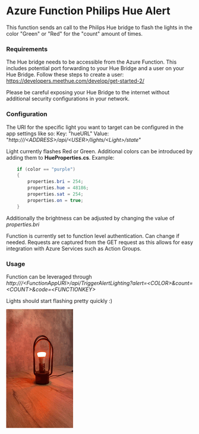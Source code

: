 # Azure Function Philips Hue Alert
This function sends an call to the Philips Hue bridge to flash the lights in the color "Green" or "Red" for the "count" amount of times.

### Requirements
The Hue bridge needs to be accessible from the Azure Function. This includes potential port forwarding to your Hue Bridge and a user on your Hue Bridge. Follow these steps to create a user: https://developers.meethue.com/develop/get-started-2/

Please be careful exposing your Hue Bridge to the internet without additional security configurations in your network. 

### Configuration
The URI for the specific light you want to target can be configured in the app settings like so:
Key: "hueURL"
Value: "_http:///<ADDRESS\>/api/<USER\>/lights/<Light\>/state_"

Light currently flashes Red or Green. Additional colors can be introduced by adding them to __HueProperties.cs__.
Example:

```C#
    if (color == "purple")
    {
        properties.bri = 254;
        properties.hue = 48186;
        properties.sat = 254;
        properties.on = true;
    }
```
Additionally the brightness can be adjusted by changing the value of _properties.bri_

Function is currently set to function level authentication. Can change if needed. Requests are captured from the GET request as this allows for easy integration with Azure Services such as Action Groups. 

### Usage 
Function can be leveraged through _http:///<FunctionAppURI\>/api/TriggerAlertLighting?alert=<COLOR\>&count=<COUNT\>&code=<FUNCTIONKEY\>_

Lights should start flashing pretty quickly :)

![](flash.gif)